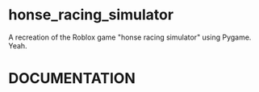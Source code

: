 # honse_racing_simulator
A recreation of the Roblox game "honse racing simulator" using Pygame. Yeah.

#
# DOCUMENTATION
#

